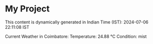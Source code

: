 # My Project

This content is dynamically generated in Indian Time (IST): 2024-07-06 22:11:08 IST


Current Weather in Coimbatore:
Temperature: 24.88 °C
Condition: mist
